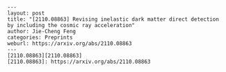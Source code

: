     ---
    layout: post
    title: "[2110.08863] Revising inelastic dark matter direct detection by including the cosmic ray acceleration"
    author: Jie-Cheng Feng
    categories: Preprints
    weburl: https://arxiv.org/abs/2110.08863
    ---
    [2110.08863][2110.08863]
    [2110.08863]: https://arxiv.org/abs/2110.08863
